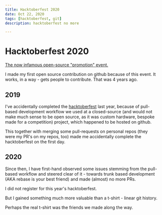 ```yaml
---
title: Hacktoberfest 2020
date: Oct 22, 2020
tags: [hacktoberfest, git]
description: hacktoberfest no more

---
```


# Hacktoberfest 2020

[The now infamous open-source "promotion" event.](https://drewdevault.com/2020/10/01/Spamtoberfest.html)

I made my first open source contribution on github because of this event.
It works, in a way - gets people to contribute.
That was 4 years ago.

## 2019

I've accidentally completed the [hacktoberfest](https://hacktoberfest.digitalocean.com/) last year, because of
pull-based development workflow we used at a closed-source (and would
not make much sense to be open source, as it was custom hardware,
bespoke made for a competition) project, which happened to be hosted on
github.

This together with merging some pull-requests on personal repos (they
were my PR's on my repos, too) made me accidentally complete the
hacktoberfest on the first day.

## 2020

Since then, I have first-hand observed some issues stemming from the
pull-based workflow and steered clear of it - towards trunk based
development (AKA rebase is your best friend) and made (almost) no more PRs.

I did not register for this year's hacktoberfest.

But I gained something much more valuable than a t-shirt - linear git history.

Perhaps the real t-shirt was the friends we made along the way.

